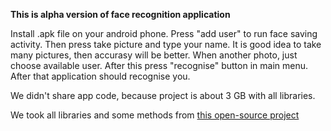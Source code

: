 **This is alpha version of face recognition application**

Install .apk file on your android phone. Press "add user" to run face saving activity. Then press take picture and type your name. It is good idea to take many pictures, then accurasy will be better. When another photo, just choose available user. 
After this press "recognise" button in main menu. After that application should recognise you. 

We didn't share app code, because project is about 3 GB with all libraries.

We took all libraries and some methods from [this open-source project](https://github.com/Lauszus/FaceRecognitionApp/blob/master/README.md)
